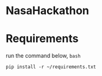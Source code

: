 # NasaHackathon

# Requirements

run the command below,
`bash`

```
pip install -r ~/requirements.txt
```
